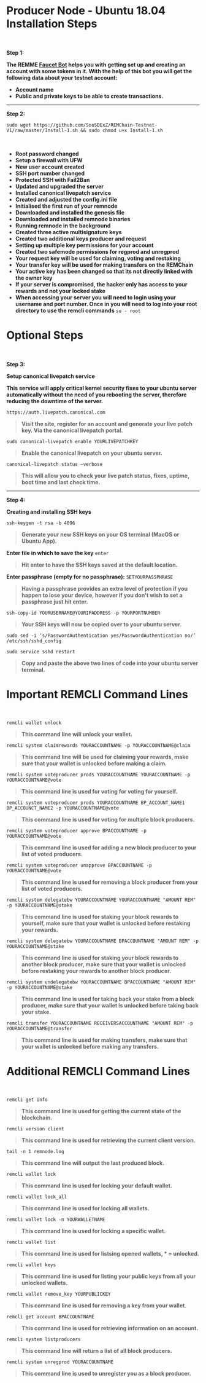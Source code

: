 #
# **Producer Node - Ubuntu 18.04 Installation Steps**
<br>

__Step 1:__

**The REMME [Faucet Bot](https://t.me/RemmeProtocolTestnetFaucetBot) helps you with getting set up and creating an account with some tokens in it. With the help of this bot you will get the following data about your testnet account:**

* **Account name**
* **Public and private keys to be able to create transactions.**

***

__Step 2:__

```
sudo wget https://github.com/SooSDExZ/REMChain-Testnet-V1/raw/master/Install-1.sh && sudo chmod u+x Install-1.sh
```

<br>

* **Root password changed**
* **Setup a firewall with UFW**
* **New user account created**
* **SSH port number changed**
* **Protected SSH with Fail2Ban**
* **Updated and upgraded the server**
* **Installed canonical livepatch service**
* **Created and adjusted the config.ini file**
* **Initialised the first run of your remnode**
* **Downloaded and installed the genesis file**
* **Downloaded and installed remnode binaries**
* **Running remnode in the background**
* **Created three active multisignature keys**
* **Created two additional keys producer and request**
* **Setting up multiple key permissions for your account**
* **Created two safemode permissions for regprod and unregprod** 
* **Your request key will be used for claiming, voting and restaking**
* **Your transfer key will be used for making transfers on the REMChain**
* **Your active key has been changed so that its not directly linked with the owner key**
* **If your server is compromised, the hacker only has access to your rewards and not your locked stake**
* **When accessing your server you will need to login using your username and port number. Once in you will need to log into your root directory to use the remcli commands** `su - root`

#
# Optional Steps
<br>

__Step 3:__

**Setup canonical livepatch service**

**This service will apply critical kernel security fixes to your ubuntu server automatically without the need of you rebooting the server, therefore reducing the downtime of the server.**

```
https://auth.livepatch.canonical.com
```

> **Visit the site, register for an account and generate your live patch key. Via the canonical livepatch portal.**

```
sudo canonical-livepatch enable YOURLIVEPATCHKEY
```

> **Enable the canonical livepatch on your ubuntu server.**

```
canonical-livepatch status —verbose
```

> **This will allow you to check your live patch status, fixes, uptime, boot time and last check time.** 

***

__Step 4:__

**Creating and installing SSH keys**

```
ssh-keygen -t rsa -b 4096
```

> **Generate your new SSH keys on your OS terminal (MacOS or Ubuntu App).**

**Enter file in which to save the key** `enter`

> **Hit enter to have the SSH keys saved at the default location.**

**Enter passphrase (empty for no passphrase):** `SETYOURPASSPHRASE`

> **Having a passphrase provides an extra level of protection if you happen to lose your device, however if you don't wish to set a passphrase just hit enter.**

```
ssh-copy-id YOURUSERNAME@YOURIPADDRESS -p YOURPORTNUMBER
```

> **Your SSH keys will now be copied over to your ubuntu server.**

```
sudo sed -i ‘s/PasswordAuthentication yes/PasswordAuthentication no/’ /etc/ssh/sshd_config
```

```
sudo service sshd restart
```

> **Copy and paste the above two lines of code into your ubuntu server terminal.**

#
# Important REMCLI Command Lines
<br>

```
remcli wallet unlock
```

> **This command line will unlock your wallet.**

```
remcli system claimrewards YOURACCOUNTNAME -p YOURACCOUNTNAME@claim
```

> **This command line will be used for claiming your rewards, make sure that your wallet is unlocked before making a claim.**

```
remcli system voteproducer prods YOURACCOUNTNAME YOURACCOUNTNAME -p YOURACCOUNTNAME@vote
```

> **This command line is used for voting for voting for yourself.**

```
remcli system voteproducer prods YOURACCOUNTNAME BP_ACCOUNT_NAME1 BP_ACCOUNCT_NAME2 -p YOURACCOUNTNAME@vote
```

> **This command line is used for voting for multiple block producers.**

```
remcli system voteproducer approve BPACCOUNTNAME -p YOURACCOUNTNAME@vote
```

> **This command line is used for adding a new block producer to your list of voted producers.**

```
remcli system voteproducer unapprove BPACCOUNTNAME -p YOURACCOUNTNAME@vote
```

> **This command line is used for removing a block producer from your list of voted producers.**

```
remcli system delegatebw YOURACCOUNTNAME YOURACCOUNTNAME "AMOUNT REM" -p YOURACCOUNTNAME@stake
```

> **This command line is used for staking your block rewards to yourself, make sure that your wallet is unlocked before restaking your rewards.**

```
remcli system delegatebw YOURACCOUNTNAME BPACCOUNTNAME "AMOUNT REM" -p YOURACCOUNTNAME@stake
```

> **This command line is used for staking your block rewards to another block producer, make sure that your wallet is unlocked before restaking your rewards to another block producer.**

```
remcli system undelegatebw YOURACCOUNTNAME BPACCOUNTNAME "AMOUNT REM" -p YOURACCOUNTNAME@stake
```

> **This command line is used for taking back your stake from a block producer, make sure that your wallet is unlocked before taking back your stake.**

```
remcli transfer YOURACCOUNTNAME RECEIVERSACCOUNTNAME "AMOUNT REM" -p YOURACCOUNTNAME@transfer
```

> **This command line is used for making transfers, make sure that your wallet is unlocked before making any transfers.**

#
# Additional REMCLI Command Lines
<br>

```
remcli get info
```

> **This command line is used for getting the current state of the blockchain.**

```
remcli version client
```

> **This command line is used for retrieving the current client version.**

```
tail -n 1 remnode.log
```

> **This command line will output the last produced block.**

```
remcli wallet lock
```

> **This command line is used for locking your default wallet.**

```
remcli wallet lock_all
```

> **This command line is used for locking all wallets.**

```
remcli wallet lock -n YOURWALLETNAME
```

> **This command line is used for locking a specific wallet.**

```
remcli wallet list
```

> **This command line is used for listsing opened wallets, * = unlocked.**

```
remcli wallet keys
```

> **This command line is used for listing your public keys from all your unlocked wallets.**

```
remcli wallet remove_key YOURPUBLICKEY
```

> **This command line is used for removing a key from your wallet.**

```
remcli get account BPACCOUNTNAME
```

> **This command line is used for retrieving information on an account.**

```
remcli system listproducers
```

> **This command line will return a list of all block producers.**

```
remcli system unregprod YOURACCOUNTNAME
```

> **This command line is used to unregister you as a block producer.**
